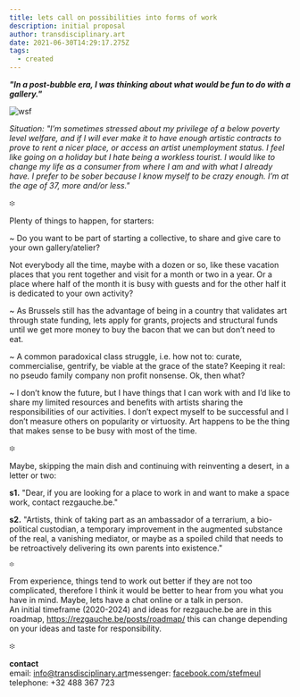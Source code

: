 ```yaml
---
title: lets call on possibilities into forms of work
description: initial proposal
author: transdisciplinary.art
date: 2021-06-30T14:29:17.275Z
tags:
  - created
---
```

***"In a post-bubble era, I was thinking about what would be fun to do with a gallery."***

![wsf](/static/img/img_20210603_104647-copy.jpg "wsf")

*Situation: "I’m sometimes stressed about my privilege of a below poverty level welfare, and if I will ever make it to have enough artistic contracts to prove to rent a nicer place, or access an artist unemployment status. I feel like going on a holiday but I hate being a workless tourist. I would like to change my life as a consumer from where I am and with what I already have. I prefer to be sober because I know myself to be crazy enough. I’m at the age of 37, more and/or less."*

፨

Plenty of things to happen, for starters:

~ Do you want to be part of starting a collective, to share and give care to your own gallery/atelier? 

Not everybody all the time, maybe with a dozen or so, like these vacation places that you rent together and visit for a month or two in a year. Or a place where half of the month it is busy with guests and for the other half it is dedicated to your own activity?

~ As Brussels still has the advantage of being in a country that validates art through state funding, lets apply for grants, projects and structural funds until we get more money to buy the bacon that we can but don’t need to eat.

~ A common paradoxical class struggle, i.e. how not to: curate, commercialise, gentrify, be viable at the grace of the state? Keeping it real: no pseudo family company non profit nonsense. Ok, then what?

~ I don’t know the future, but I have things that I can work with and I’d like to share my limited resources and benefits with artists sharing the responsibilities of our activities. I don’t expect myself to be successful and I don’t measure others on popularity or virtuosity. Art happens to be the thing that makes sense to be busy with most of the time. 

፨

Maybe, skipping the main dish and continuing with reinventing a desert, in a letter or two: 

**s1.** "Dear, if you are looking for a place to work in and want to make a space work, contact rezgauche.be." 

**s2.** "Artists, think of taking part as an ambassador of a terrarium, a bio-political custodian, a temporary improvement in the augmented substance of the real, a vanishing mediator, or maybe as a spoiled child that needs to be retroactively delivering its own parents into existence."

`፨`

From experience, things tend to work out better if they are not too complicated, therefore I think it would be better to hear from you what you have in mind. Maybe, lets have a chat online or a talk in person.\
An initial timeframe (2020-2024) and ideas for rezgauche.be are in this roadmap, <https://rezgauche.be/posts/roadmap/> this can change depending on your ideas and taste for responsibility.

፨

**contact** \
email: [info@transdisciplinary.art](mailto:info@transdisciplinary.art)messenger: [facebook.com/stefmeul](https://www.facebook.com/stefmeul)\
telephone: +32 488 367 723